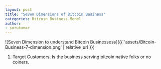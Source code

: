 ```yaml
---
layout: post
title: "Seven Dimensions of Bitcoin Business"
categories: Bitcoin Business Model
author:
- sorukumar
---
```


![Seven Dimension to understand Bitcoin Businessess]({{ 'assets/Bitcoin-Business-7-dimension.png' | relative_url }})

 1. Target Customers: Is the business serving bitcoin native folks or no coiners. 

<!--stackedit_data:
eyJoaXN0b3J5IjpbLTE1NzIwMjExMTJdfQ==
-->